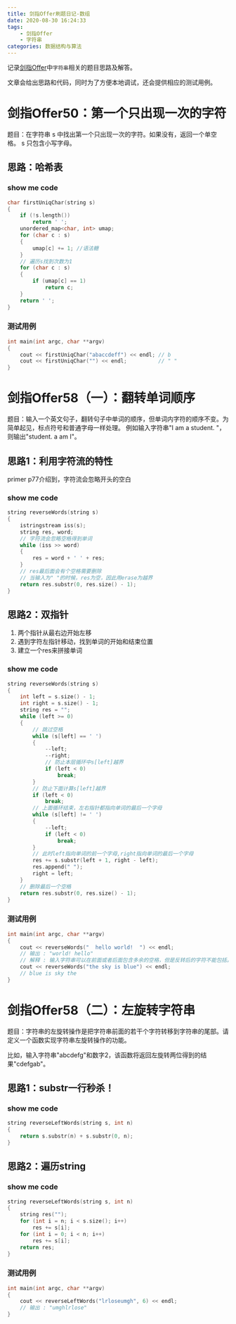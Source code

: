 ```yaml
---
title: 剑指Offer刷题日记-数组
date: 2020-08-30 16:24:33
tags: 
    - 剑指Offer
    - 字符串
categories: 数据结构与算法 
---
```


记录[剑指Offer](https://leetcode-cn.com/problemset/lcof/)中``字符串``相关的题目思路及解答。

文章会给出思路和代码，同时为了方便本地调试，还会提供相应的测试用例。

<!-- more -->

# 剑指Offer50：第一个只出现一次的字符

题目：在字符串 s 中找出第一个只出现一次的字符。如果没有，返回一个单空格。 s 只包含小写字母。

## 思路：哈希表
### show me code
```C++
char firstUniqChar(string s)
{
    if (!s.length())
        return ' ';
    unordered_map<char, int> umap;
    for (char c : s)
    {
        umap[c] += 1; //语法糖
    }
    // 遍历s找到次数为1
    for (char c : s)
    {
        if (umap[c] == 1)
            return c;
    }
    return ' ';
}
```

### 测试用例
```C++
int main(int argc, char **argv)
{
    cout << firstUniqChar("abaccdeff") << endl; // b
    cout << firstUniqChar("") << endl;          // " "
}
```

# 剑指Offer58（一）：翻转单词顺序

题目：输入一个英文句子，翻转句子中单词的顺序，但单词内字符的顺序不变。为简单起见，标点符号和普通字母一样处理。
例如输入字符串"I am a student. "，则输出"student. a am I"。

## 思路1：利用字符流的特性

primer p77介绍到，字符流会忽略开头的空白

### show me code
```C++
string reverseWords(string s)
{
    istringstream iss(s);
    string res, word;
    // 字符流会忽略空格得到单词
    while (iss >> word)
    {
        res = word + ' ' + res;
    }
    // res最后面会有个空格需要删除
    // 当输入为" "的时候，res为空，因此用erase为越界
    return res.substr(0, res.size() - 1);
} 
```

## 思路2：双指针

1. 两个指针从最右边开始左移
2. 遇到字符左指针移动，找到单词的开始和结束位置
3. 建立一个res来拼接单词

### show me code
```C++
string reverseWords(string s)
{
    int left = s.size() - 1;
    int right = s.size() - 1;
    string res = "";
    while (left >= 0)
    {
        // 跳过空格
        while (s[left] == ' ')
        {
            --left;
            --right;
            // 防止本层循环中s[left]越界
            if (left < 0)
                break;
        }
        // 防止下面计算s[left]越界
        if (left < 0)
            break;
        // 上面循环结束，左右指针都指向单词的最后一个字母
        while (s[left] != ' ')
        {
            --left;
            if (left < 0)
                break;
        }
        // 此时left指向单词的前一个字母,right指向单词的最后一个字母
        res += s.substr(left + 1, right - left);
        res.append(" ");
        right = left;
    }
    // 删除最后一个空格
    return res.substr(0, res.size() - 1);
}
```

### 测试用例
```C++
int main(int argc, char **argv)
{
    cout << reverseWords("  hello world!  ") << endl;
    // 输出 : "world! hello"
    // 解释 : 输入字符串可以在前面或者后面包含多余的空格，但是反转后的字符不能包括。
    cout << reverseWords("the sky is blue") << endl;
    // blue is sky the
}
```

# 剑指Offer58（二）：左旋转字符串

题目：字符串的左旋转操作是把字符串前面的若干个字符转移到字符串的尾部。请定义一个函数实现字符串左旋转操作的功能。

比如，输入字符串"abcdefg"和数字2，该函数将返回左旋转两位得到的结果"cdefgab"。


## 思路1：substr一行秒杀！
### show me code
```C++
string reverseLeftWords(string s, int n)
{
    return s.substr(n) + s.substr(0, n);
} 
```

## 思路2：遍历string
### show me code
```C++
string reverseLeftWords(string s, int n)
{
    string res("");
    for (int i = n; i < s.size(); i++)
        res += s[i];
    for (int i = 0; i < n; i++)
        res += s[i];
    return res;
}
```

### 测试用例
```C++
int main(int argc, char **argv)
{
    cout << reverseLeftWords("lrloseumgh", 6) << endl;
    // 输出 : "umghlrlose"
}
```